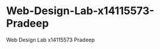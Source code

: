Web-Design-Lab-x14115573-Pradeep
================================

Web Design Lab x14115573 Pradeep

